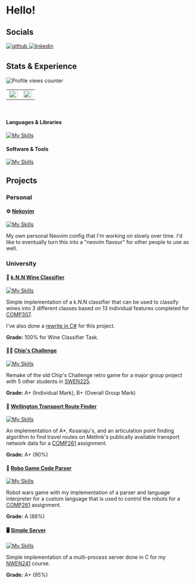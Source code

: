 # Hello!
## Socials
<a href="https://github.com/NiamhFerns" target="_blank">
<img src=https://img.shields.io/badge/github-%2324292e.svg?&style=for-the-badge&logo=github&logoColor=white alt=github style="margin-bottom: 5px;" />
</a>
<a href="https://www.linkedin.com/in/niamhferns/" target="_blank">
<img src=https://img.shields.io/badge/linkedin-%231E77B5.svg?&style=for-the-badge&logo=linkedin&logoColor=white alt=linkedin style="margin-bottom: 5px;" />
</a>

## Stats & Experience

![Profile views counter](https://komarev.com/ghpvc/?username=NiamhFerns&&style=flat-square)  

<table><tr><td valign="top" width="50%">

<img src="https://github-readme-stats.vercel.app/api?username=NiamhFerns&show_icons=true&count_private=true&include_all_commits&hide_border=true&theme=synthwave" align="left" style="width: 100%" />

</td><td valign="top" width="50%">

<img src="https://github-readme-stats.vercel.app/api/top-langs/?username=NiamhFerns&hide_border=true&layout=compact&theme=synthwave" align="left" style="width: 100%" />

</td></tr></table>  

<br/>

#### Languages & Libraries
[![My Skills](https://skillicons.dev/icons?i=java,rust,py,c,cpp,cs,dotnet,lua,html,css,javascript,typescript,react,mysql)](https://skillicons.dev)

#### Software & Tools
[![My Skills](https://skillicons.dev/icons?i=linux,git,github,gitlab,neovim,idea,vscode,godot)](https://skillicons.dev)

## Projects
### Personal
#### ⚙️ [Nekovim](https://github.com/Nekovim/Nekovim)
[![My Skills](https://skillicons.dev/icons?i=lua,neovim)](https://skillicons.dev)

My own personal Neovim config that I'm working on slowly over time. I'd like to eventually turn this into a "neovim flavour" for other people to use as well.

### University
#### 🍷 [k.N.N Wine Classifier](https://github.com/NiamhFerns-VUW/WineClassifier)
[![My Skills](https://skillicons.dev/icons?i=rust,cs,dotnet)](https://skillicons.dev)


Simple implementation of a k.N.N classifier that can be used to classify wines into 3 different classes based on 13 individual features completed for [COMP307](https://www.wgtn.ac.nz/courses/comp/307/2023/offering?crn=968).

I've also done a [rewrite in C#](https://github.com/NiamhFerns/wine-sharpifier) for this project.

**Grade:** 100% for Wine Classifier Task.

#### 🙍‍♂️ [Chip's Challenge](https://github.com/NiamhFerns-VUW/ChipsChallenge)
[![My Skills](https://skillicons.dev/icons?i=java)](https://skillicons.dev)

Remake of the old Chip's Challenge retro game for a major group project with 5 other students in [SWEN225](https://www.wgtn.ac.nz/courses/swen/225/2022/offering?crn=30043).

**Grade:** A+ (Individual Mark), B+ (Overall Group Mark)

#### 🚌 [Wellington Transport Route Finder](https://github.com/NiamhFerns-VUW/WellingtonTransport)
[![My Skills](https://skillicons.dev/icons?i=java)](https://skillicons.dev)

An implementation of A*, Kosaraju's, and an articulation point finding algorithm to find travel routes on Metlink's publically available transport network data for a [COMP261](https://www.wgtn.ac.nz/courses/comp/261/2023/offering?crn=18314) assignment.

**Grade:** A+ (90%) 

#### 🤖 [Robo Game Code Parser](https://github.com/NiamhFerns-VUW/RoboGame)
[![My Skills](https://skillicons.dev/icons?i=java)](https://skillicons.dev)

Robot wars game with my implementation of a parser and language interpreter for a custom language that is used to control the robots for a [COMP261](https://www.wgtn.ac.nz/courses/comp/261/2023/offering?crn=18314) assignment.

**Grade:** A (88%)

#### 🖥️ [Simple Server](https://github.com/NiamhFerns-VUW/NWEN241-Assignment-3)
[![My Skills](https://skillicons.dev/icons?i=c)](https://skillicons.dev)

Simple implementation of a multi-process server done in C for my [NWEN241](https://www.wgtn.ac.nz/courses/nwen/241/2023/offering?crn=18315) course.

**Grade:** A+ (95%)
